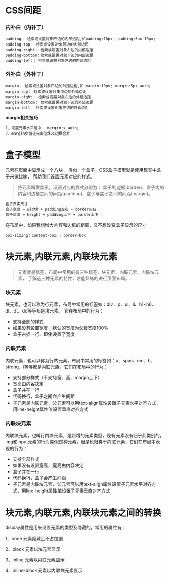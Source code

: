 # CSS间距

### 内补白（内补丁）
```
padding： 检索或设置对象四边的内部边距,如padding:10px; padding:5px 10px;
padding-top： 检索或设置对象顶边的内部边距
padding-right： 检索或设置对象右边的内部边距
padding-bottom：检索或设置对象下边的内部边距
padding-left： 检索或设置对象左边的内部边距
```

### 外补白（外补丁）
```
margin： 检索或设置对象四边的外延边距,如 margin:10px; margin:5px auto;
margin-top： 检索或设置对象顶边的外延边距
margin-right： 检索或设置对象右边的外延边距
margin-bottom： 检索或设置对象下边的外延边距
margin-left： 检索或设置对象左边的外延边距
```
**margin相关技巧**
```angularjs
1、设置元素水平居中： margin:x auto;
2、margin负值让元素位移及边框合并
```


# 盒子模型

元素在页面中显示成一个方块，
类似一个盒子，CSS盒子模型就是使用现实中盒子来做比喻，
帮助我们设置元素对应的样式。

> 把元素叫做盒子，设置对应的样式分别为：
> 盒子的边框(border)、盒子内的内容和边框之间的间距(padding)、盒子与盒子之间的间距(margin)。

```angularjs
盒子真实尺寸
盒子宽度 = width + padding左右 + border左右
盒子高度 = height + padding上下 + border上下
```

在布局中，如果我想增大内容和边框的距离，又不想改变盒子显示的尺寸

```angularjs
box-sizing：content-box | border-box
```

# 块元素,内联元素,内联块元素

> 元素就是标签，布局中常用的有三种标签，块元素、内联元素、内联块元素，
>了解这三种元素的特性，才能熟练的进行页面布局。

### 块元素
块元素，也可以称为行元素，布局中常用的标签如：div、p、ul、li、h1~h6、dl、dt、dd等等都是块元素，
它在布局中的行为：

- 支持全部的样式
- 如果没有设置宽度，默认的宽度为父级宽度100%
- 盒子占据一行、即使设置了宽度

### 内联元素

内联元素，也可以称为行内元素，布局中常用的标签如：a、span、em、b、strong、i等等都是内联元素，它们在布局中的行为：

- 支持部分样式（不支持宽、高、margin上下）
- 宽高由内容决定
- 盒子并在一行
- 代码换行，盒子之间会产生间距
- 子元素是内联元素，父元素可以用text-align属性设置子元素水平对齐方式，用line-height属性值设置垂直对齐方式

### 内联块元素

内联块元素，也叫行内块元素，是新增的元素类型，现有元素没有归于此类别的，img和input元素的行为类似这种元素，但是也归类于内联元素，它们在布局中表现的行为：

- 支持全部样式
- 如果没有设置宽高，宽高由内容决定
- 盒子并在一行
- 代码换行，盒子会产生间距
- 子元素是内联块元素，父元素可以用text-align属性设置子元素水平对齐方式，用line-height属性值设置子元素垂直对齐方式

# 块元素,内联元素,内联块元素之间的转换

display属性是用来设置元素的类型及隐藏的，常用的属性有：

1、none 元素隐藏且不占位置

2、block 元素以块元素显示

3、inline 元素以内联元素显示

4、inline-block 元素以内联块元素显示


